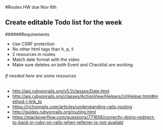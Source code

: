 #Routes HW due Nov 6th

## Create editable Todo list for the week

######Requirements
* Use CSRF protection
* No other html tags than h, p, li
* 2 resources in routes
* Match date format with the video
* Make sure deletes on both Event and Checklist are working



###### If needed here are some resources
* http://api.rubyonrails.org/v5.1/classes/Date.html
* http://api.rubyonrails.org/classes/ActionView/Helpers/UrlHelper.html#method-i-link_to
* https://richonrails.com/articles/understanding-rails-routing
* http://guides.rubyonrails.org/routing.html
* https://stackoverflow.com/questions/771656/correctly-doing-redirect-to-back-in-ruby-on-rails-when-referrer-is-not-availabl
